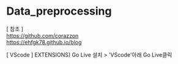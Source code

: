 # Data_preprocessing

[ 참조 ]
<br>
https://github.com/corazzon 
<br>
https://ehfgk78.github.io/blog

[ VScode ] EXTENSIONS) Go Live 설치 > 'VScode'아래 Go Live클릭
